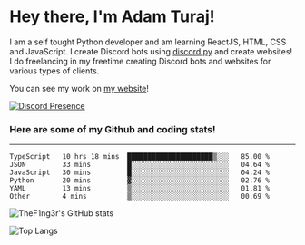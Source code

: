 # Hey there, I'm Adam Turaj!

I am a self tought Python developer and am learning ReactJS, HTML, CSS and JavaScript. I create Discord bots using [discord.py](https://github.com/Rapptz/discord.py) and create websites! I do freelancing in my freetime creating Discord bots and websites for various types of clients.

You can see my work on [my website](https://adamturaj.com)!

[![Discord Presence](https://lanyard.cnrad.dev/api/374147012599218176)](https://discord.com/users/374147012599218176)

### Here are some of my Github and coding stats!

---

<!--START_SECTION:waka-->

```text
TypeScript   10 hrs 18 mins  █████████████████████▒░░░   85.00 %
JSON         33 mins         █░░░░░░░░░░░░░░░░░░░░░░░░   04.64 %
JavaScript   30 mins         █░░░░░░░░░░░░░░░░░░░░░░░░   04.24 %
Python       20 mins         ▓░░░░░░░░░░░░░░░░░░░░░░░░   02.76 %
YAML         13 mins         ▒░░░░░░░░░░░░░░░░░░░░░░░░   01.81 %
Other        4 mins          ▒░░░░░░░░░░░░░░░░░░░░░░░░   00.69 %
```

<!--END_SECTION:waka-->

![TheF1ng3r's GitHub stats](https://github-readme-stats.vercel.app/api?username=thef1ng3r&count_private=true&theme=dark)

![Top Langs](https://github-readme-stats.vercel.app/api/top-langs/?username=thef1ng3r&layout=compact&count_private=true&theme=dark)


